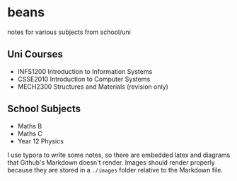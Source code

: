 # beans
notes for various subjects from school/uni

## Uni Courses
- INFS1200 Introduction to Information Systems
- CSSE2010 Introduction to Computer Systems
- MECH2300 Structures and Materials (revision only)

## School Subjects
- Maths B
- Maths C
- Year 12 Physics

I use typora to write some notes, so there are embedded latex and diagrams that Github's Markdown doesn't render.
Images should render properly because they are stored in a `./images` folder relative to the Markdown file.
